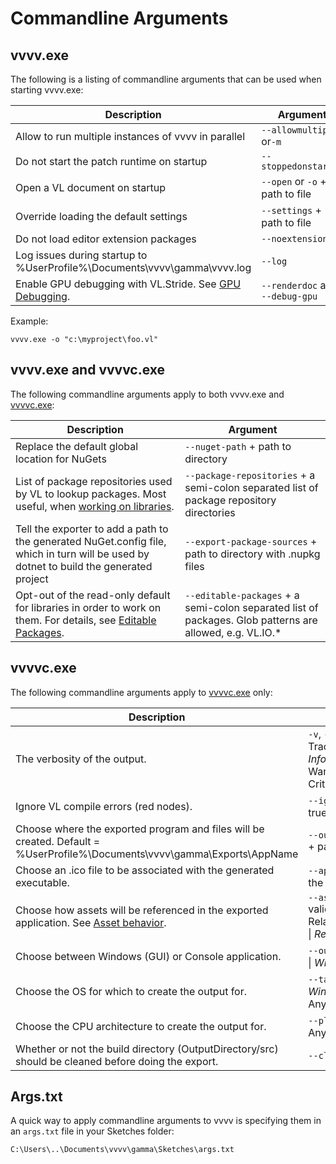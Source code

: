 # Commandline Arguments

## vvvv.exe
The following is a listing of commandline arguments that can be used when starting vvvv.exe:

Description|Argument
-|-
Allow to run multiple instances of vvvv in parallel|`--allowmultiple` or`-m`
Do not start the patch runtime on startup|`--stoppedonstartup` 
Open a VL document on startup|`--open` or `-o` + path to file
Override loading the default settings|`--settings` + path to file
Do not load editor extension packages|`--noextensions`
Log issues during startup to %UserProfile%\Documents\vvvv\gamma\vvvv.log |`--log`
Enable GPU debugging with VL.Stride. See [GPU Debugging](../libraries/3d/gpu-debugging.md).| `--renderdoc` and `--debug-gpu`

Example:

    vvvv.exe -o "c:\myproject\foo.vl"


## vvvv.exe and vvvvc.exe
The following commandline arguments apply to both vvvv.exe and [vvvvc.exe](exporting.md#the-commandline-compiler):

Description|Argument
-|-
Replace the default global location for NuGets|`--nuget-path` + path to directory
List of package repositories used by VL to lookup packages. Most useful, when [working on libraries](../extending/contributing.md).|`--package-repositories` + a semi-colon separated list of package repository directories
Tell the exporter to add a path to the generated NuGet.config file, which in turn will be used by dotnet to build the generated project|`--export-package-sources` + path to directory with .nupkg files
Opt-out of the read-only default for libraries in order to work on them. For details, see [Editable Packages](../language/compilation.md#editable-packages).|`--editable-packages` + a semi-colon separated list of packages. Glob patterns are allowed, e.g. VL.IO.*

## vvvvc.exe
The following commandline arguments apply to [vvvvc.exe](exporting.md#the-commandline-compiler) only:

Description|Argument
-|-
The verbosity of the output. |`-v`, `--verbosity` + Trace \| Debug \| *Information* \| Warning \| Error \| Critical \| None
Ignore VL compile errors (red nodes). |`--ignore-errors` + true \| *false*
Choose where the exported program and files will be created. Default = %UserProfile%\Documents\vvvv\gamma\Exports\AppName|`--output-directory` + path to directory
Choose an .ico file to be associated with the generated executable.|`--app-icon` path to the .ico file
Choose how assets will be referenced in the exported application. See [Asset behavior](exporting.md#asset-behavior). |`--asset-behavior` valid values: RelativeToDocument \| *RelativeToOutput*
Choose between Windows (GUI) or Console application. |`--output-type` + Exe \| *WinExe*
Choose the OS for which to create the output for. |`--target-os` + *Windows* \| Linux \| Any
Choose the CPU architecture to create the output for. |`--platform` + AnyCPU \| x86 \| *x64*
Whether or not the build directory (OutputDirectory/src) should be cleaned before doing the export. |`--clean` *true* \| false

## Args.txt
A quick way to apply commandline arguments to vvvv is specifying them in an `args.txt` file in your Sketches folder:

    C:\Users\..\Documents\vvvv\gamma\Sketches\args.txt
